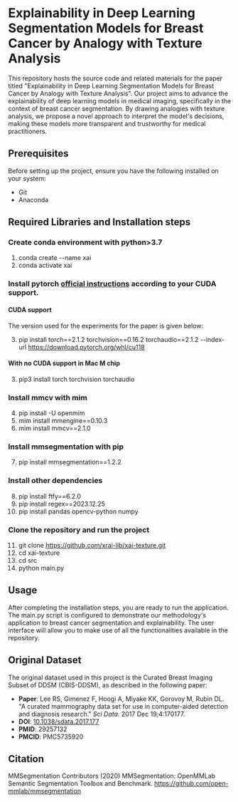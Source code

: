 # Explainability in Deep Learning Segmentation Models for Breast Cancer by Analogy with Texture Analysis

This repository hosts the source code and related materials for the paper titled "Explainability in Deep Learning Segmentation Models for Breast Cancer by Analogy with Texture Analysis". Our project aims to advance the explainability of deep learning models in medical imaging, specifically in the context of breast cancer segmentation. By drawing analogies with texture analysis, we propose a novel approach to interpret the model's decisions, making these models more transparent and trustworthy for medical practitioners.

## Prerequisites

Before setting up the project, ensure you have the following installed on your system:
- Git
- Anaconda

## Required Libraries and Installation steps

### Create conda environment with python>3.7
1. conda create --name xai
2. conda activate xai  

### Install pytorch [official instructions](https://pytorch.org/get-started/locally/) according to your CUDA support.

#### CUDA support

The version used for the experiments for the paper is given below:

3. pip install torch==2.1.2 torchvision==0.16.2 torchaudio==2.1.2 --index-url https://download.pytorch.org/whl/cu118
 
#### With no CUDA support in Mac M chip

3. pip3 install torch torchvision torchaudio

### Install mmcv with mim  

4. pip install -U openmim
5. mim install mmengine==0.10.3
6. mim install mmcv==2.1.0

### Install mmsegmentation with pip  

7. pip install mmsegmentation==1.2.2  

### Install other dependencies 

8. pip install ftfy==6.2.0 
9. pip install regex==2023.12.25 
10. pip install pandas opencv-python numpy

### Clone the repository and run the project
11. git clone https://github.com/xrai-lib/xai-texture.git
12. cd xai-texture
13. cd src
14. python main.py

## Usage
After completing the installation steps, you are ready to run the application. The main.py script is configured to demonstrate our methodology's application to breast cancer segmentation and explainability. The user interface will allow you to make use of all the functionalities available in the repository.

## Original Dataset
The original dataset used in this project is the Curated Breast Imaging Subset of DDSM (CBIS-DDSM), as described in the following paper:

- **Paper**: Lee RS, Gimenez F, Hoogi A, Miyake KK, Gorovoy M, Rubin DL. "A curated mammography data set for use in computer-aided detection and diagnosis research." *Sci Data*. 2017 Dec 19;4:170177. 
- **DOI**: [10.1038/sdata.2017.177](https://doi.org/10.1038/sdata.2017.177)
- **PMID**: 29257132
- **PMCID**: PMC5735920

## Citation

MMSegmentation Contributors (2020) MMSegmentation: OpenMMLab Semantic Segmentation Toolbox and Benchmark. https://github.com/open-mmlab/mmsegmentation
